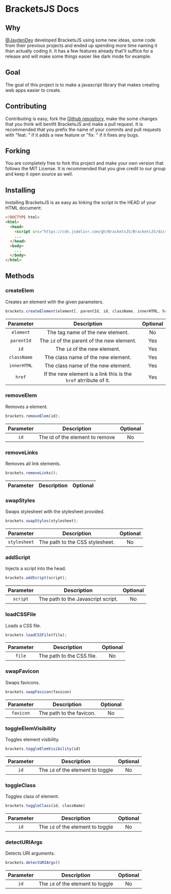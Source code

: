 # BracketsJS Docs
## Why
[@JaydenDev](https://github.com/JaydenDev) developed BracketsJS using some new ideas, some code from their previous projects and ended up spending more time naming it than actually coding it. It has a few features already that'll suffice for a release and will make some things easier like dark mode for example.

## Goal
The goal of this project is to make a javascript library that makes creating web apps easier to create.

## Contributing
Contributing is easy, fork the [Github repository](https://github.com/BracketsJS/BracketsJS), make the some changes that you think will benifit BracketsJS and make a pull request. It is recommended that you prefix the name of your commits and pull requests with "feat: " if it adds a new feature or "fix: " if it fixes any bugs.

## Forking
You are completely free to fork this project and make your own version that follows the MIT License. It is recommended that you give credit to our group and keep it open source as well.

## Installing
Installing BracketsJS is as easy as linking the script in the HEAD of your HTML document:
```html
<!DOCTYPE html>
<html>
  <head>
    <script src="https://cdn.jsdelivr.com/gh/BracketsJS/BracketsJS/dist/bundle.js"></script>
    ...
  </head>
  <body>
    ...
  </body>
</html>
```
## Methods
### createElem
Creates an element with the given parameters.
```javascript
brackets.createElement(element[, parentId, id, className, innerHTML, href]);
```
| Parameter     | Description                      | Optional |
|:-------------:|:--------------------------------:|:--------:|
| `element`     | The tag name of the new element. | No       |
| `parentId`      | The `id` of the parent of the new element.  | Yes      |
| `id`      | The `id` of the new element.  | Yes      |
| `className`      | The class name of the new element.  | Yes      |
| `innerHTML`      | The class name of the new element.  | Yes      |
| `href`      | If the new element is a link this is the `href` atrribute of it.  | Yes      |
### removeElem
Removes a element.
```javascript
brackets.removeElem(id);
```
| Parameter     | Description                      | Optional |
|:-------------:|:--------------------------------:|:--------:|
| `id`     | The id of the element to remove | No       |
### removeLinks
Removes all link elements.
```javascript
brackets.removeLinks();
```
| Parameter     | Description                      | Optional |
|:-------------:|:--------------------------------:|:--------:|
### swapStyles
Swaps stylesheet with the stylesheet provided.
```javascript
brackets.swapStyles(stylesheet);
```
| Parameter     | Description                      | Optional |
|:-------------:|:--------------------------------:|:--------:|
| `stylesheet`     | The path to the CSS stylesheet. | No       |
### addScript
Injects a script into the head.
```javascript
brackets.addScript(script);
```
| Parameter     | Description                      | Optional |
|:-------------:|:--------------------------------:|:--------:|
| `script`     | The path to the Javascript script. | No       |
### loadCSSFile
Loads a CSS file.
```javascript
brackets.loadCSSFile(file);
```
| Parameter     | Description                      | Optional |
|:-------------:|:--------------------------------:|:--------:|
| `file`     | The path to the CSS file. | No       |
### swapFavicon
Swaps favicons.
```javascript
brackets.swapFavicon(favicon)
```
| Parameter     | Description                      | Optional |
|:-------------:|:--------------------------------:|:--------:|
| `favicon`     | The path to the favicon. | No       |
### toggleElemVisibility
Toggles element visibility.
```javascript
brackets.toggleElemVisibility(id)
```
| Parameter     | Description                      | Optional |
|:-------------:|:--------------------------------:|:--------:|
| `id`     | The `id` of the element to toggle | No       |
### toggleClass
Toggles class of element.
```javascript
brackets.toggleClass(id, className)
```
| Parameter     | Description                      | Optional |
|:-------------:|:--------------------------------:|:--------:|
| `id`     | The `id` of the element to toggle | No       |

### detectURIArgs
Detects URI arguments.
```javascript
brackets.detectURIArgs()
```
| Parameter     | Description                      | Optional |
|:-------------:|:--------------------------------:|:--------:|
| `id`     | The `id` of the element to toggle | No       |

